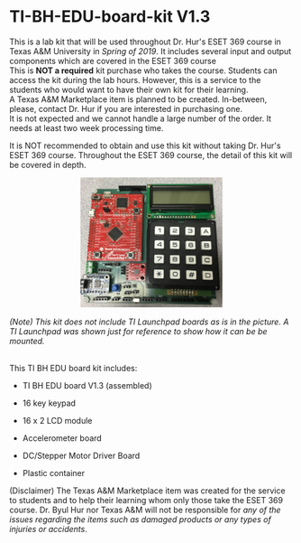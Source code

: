 # TI-BH-EDU-board-kit V1.3

This is a lab kit that will be used throughout Dr. Hur's ESET 369 course in Texas A&M University in *Spring of 2019*. It includes several input and output components which are covered in the ESET 369 course <br />
This is __NOT a required__ kit purchase who takes the course. Students can access the kit during the lab hours. However, this is a service to the students who would want to have their own kit for their learning.<br />
A Texas A&M Marketplace item is planned to be created. In-between, please, contact Dr. Hur if you are interested in purchasing one. <br />
It is not expected and we cannot handle a large number of the order. It needs at least two week processing time. <br />

It is NOT recommended to obtain and use this kit without taking Dr. Hur's ESET 369 course. Throughout the ESET 369 course, the detail of this kit will be covered in depth.<br />

<center><img src="./pic.jpg" width =50%></center>

*(Note) This kit does not include TI Launchpad boards as is in the picture. A TI Launchpad was shown just for reference to show how it can be be mounted.*
 <br />
<br />

This TI BH EDU board kit includes:

- TI BH EDU board V1.3 (assembled)<br />

- 16 key keypad<br />

- 16 x 2 LCD module<br />

- Accelerometer board<br />

- DC/Stepper Motor Driver Board <br />

- Plastic container<br />


(Disclaimer) The Texas A&M Marketplace item was created for the service to students and to help their learning whom only those take the ESET 369 course. Dr. Byul Hur nor Texas A&M will not be responsible for *any of the issues regarding the items such as damaged products or any types of injuries or accidents*.
